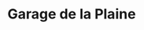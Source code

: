 ---
title: "Garage de la Plaine"
url: /ranville/garage-de-la-plaine/
shop: réparation de voitures
---